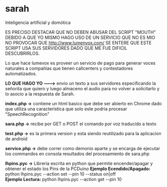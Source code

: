 sarah
=====
Inteligencia artificial y domótica

ES PRECISO DESTACAR QUE NO DEBEN ABUSAR DEL SCRIPT "MOUTH" DEBIDO A QUE YO MISMO HAGO USO DE UN SERVICIO QUE NO ES MIO
NO PROVOCAR QUE http://www.lumenvox.com/ SE ENTERE QUE ESTE SCRIPT USA SUS SERVIDORES DADO QUE ME FUE DIFICIL DESCUBRIRLOS.

Lo que hace lumevox es proveer un servicio de pago para generar voces naturales a compañias que tienen callcenters y contestadores automatizados.

<strong>LO QUE HAGO YO ---></strong> envio un texto a sus servidores especificando la señorita que quiero y luego almaceno el audio para no volver a solicitarlo y lo asocio a la respuesta de Sarah.

<strong>index.php -></strong> contiene un html basico que debe ser abierto en Chrome dado que utiliza una característica que solo este podria procesar "SpeechRecognition"

<strong>sara.php -></strong> recibe por GET o POST el comando por voz traducido a texto

<strong>test.php -></strong> es la primera version y esta siendo reutilizado para la aplicacion de android

<strong>service.php -></strong> debe correr como demonio aparte y se encarga de ejecutar los commandos en consola resultados del procesamiento de sara.php


<strong>lhpins.pyc -></strong> Libreria escrita en python que permite encender/apagar y obtener el estado los Pins de la PCDuino
        <strong>Ejemplo Ecendido/Apagado:</strong> python lhpins.pyc --action set --pin 10 --status on|off <br/>
        <strong>Ejemplo Lectura:</strong> python lhpins.pyc --action get --pin 10






